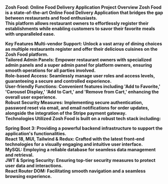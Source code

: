 <b>Zosh Food: Online Food Delivery Application
Project Overview
Zosh Food is a state-of-the-art Online Food Delivery Application that bridges the gap between restaurants and food enthusiasts. <br>
This platform allows restaurant owners to effortlessly register their establishments while enabling customers to savor their favorite meals with unparalleled ease.<b>

<b>Key Features<b>
<b>Multi-vendor Support:<b> Unlock a vast array of dining choices as multiple restaurants register and offer their delicious cuisines on the Zosh Food platform. <br>
Tailored Admin Panels: Empower restaurant owners with specialized admin panels and a super admin panel for platform owners, ensuring smooth operations for all parties involved. <br>
<b>Role-based Access:<b> Seamlessly manage user roles and access levels, guaranteeing a secure and controlled experience. <br>
<b>User-friendly Functions:<b> Convenient features including 'Add to Favorite,' 'Carousel Display,' 'Add to Cart,' and 'Remove from Cart,' enhancing the overall user experience. <br>
<b>Robust Security Measures:<b> Implementing secure authentication, password reset via email, and email notifications for order updates, alongside the integration of the Stripe payment gateway. <br>
Technologies Utilized
Zosh Food is built on a robust tech stack including:

<b>Spring Boot 3:<b> Providing a powerful backend infrastructure to support the application's functionalities. <br>
<b>React 18, MUI, Tailwind & Redux:<b> Crafted with the latest front-end technologies for a visually engaging and intuitive user interface. <br>
<b>MySQL:<b> Employing a reliable database for seamless data management and retrieval. <br>
<b>JWT & Spring Security:<b> Ensuring top-tier security measures to protect user data and interactions. <br>
<b>React Router DOM:<b> Facilitating smooth navigation and a seamless browsing experience. <br>

